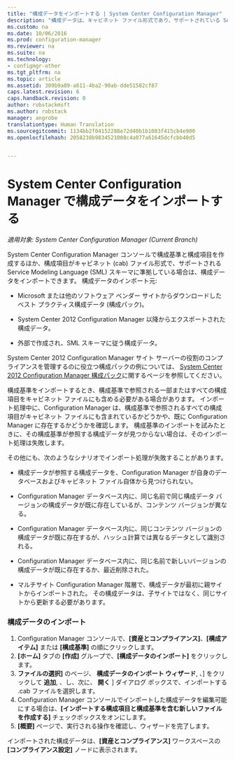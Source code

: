 ```yaml
---
title: "構成データをインポートする | System Center Configuration Manager"
description: "構成データは、キャビネット ファイル形式であり、サポートされている Service Modeling Language スキーマに準拠している場合にインポートできます。"
ms.custom: na
ms.date: 10/06/2016
ms.prod: configuration-manager
ms.reviewer: na
ms.suite: na
ms.technology:
- configmgr-other
ms.tgt_pltfrm: na
ms.topic: article
ms.assetid: 309b9a09-a611-4ba2-90ab-dde51582cf87
caps.latest.revision: 6
caps.handback.revision: 0
author: robstackmsft
ms.author: robstack
manager: angrobe
translationtype: Human Translation
ms.sourcegitcommit: 1134bb2f04152288e72d40b1b1083f415cb4e900
ms.openlocfilehash: 2058238b9834521008c4a077a61645dcfcbb40d5


---
```

# <a name="import-configuration-data-with-system-center-configuration-manager"></a>System Center Configuration Manager で構成データをインポートする

*適用対象: System Center Configuration Manager (Current Branch)*

System Center Configuration Manager コンソールで構成基準と構成項目を作成するほか、構成項目がキャビネット (cab) ファイル形式で、サポートされる Service Modeling Language (SML) スキーマに準拠している場合は、構成データをインポートできます。 構成データのインポート元:  

-   Microsoft または他のソフトウェア ベンダー サイトからダウンロードしたベスト プラクティス構成データ (構成パック)。  

-   System Center 2012 Configuration Manager 以降からエクスポートされた構成データ。  

-   外部で作成され、SML スキーマに従う構成データ。  

 System Center 2012 Configuration Manager サイト サーバーの役割のコンプライアンスを管理するのに役立つ構成パックの例については、 [System Center 2012 Configuration Manager 構成パック](http://www.microsoft.com/en-us/download/details.aspx?id=30710&WT.mc_id=rss_alldownloads_all)に関するページを参照してください。  

構成基準をインポートするとき、構成基準で参照される一部またはすべての構成項目をキャビネット ファイルにも含める必要がある場合があります。 インポート処理中に、Configuration Manager は、構成基準で参照されるすべての構成項目がキャビネット ファイルにも含まれているかどうかや、既に Configuration Manager に存在するかどうかを確認します。 構成基準のインポートを試みたときに、その構成基準が参照する構成データが見つからない場合は、そのインポート処理は失敗します。  

その他にも、次のようなシナリオでインポート処理が失敗することがあります。  

-   構成データが参照する構成データを、Configuration Manager が自身のデータベースおよびキャビネット ファイル自体から見つけられない。  

-   Configuration Manager データベース内に、同じ名前で同じ構成データ バージョンの構成データが既に存在しているが、コンテンツ バージョンが異なる。  

-   Configuration Manager データベース内に、同じコンテンツ バージョンの構成データが既に存在するが、ハッシュ計算では異なるデータとして識別される。  

-   Configuration Manager データベース内に、同じ名前で新しいバージョンの構成データが既に存在するか、最近削除された。  

-   マルチサイト Configuration Manager 階層で、構成データが最初に親サイトからインポートされた。 その構成データは、子サイトではなく、同じサイトから更新する必要があります。  

### <a name="import-configuration-data"></a>構成データのインポート  

1.  Configuration Manager コンソールで、**[資産とコンプライアンス]**、**[構成アイテム]** または **[構成基準]** の順にクリックします。
2.  **[ホーム]** タブの **[作成]** グループで、**[構成データのインポート]** をクリックします。  
3.  **ファイルの選択]** のページ、 **構成データのインポート ウィザード**, 、] をクリックして **追加**, 、し、次に、 **開く** ] ダイアログ ボックスで、インポートする .cab ファイルを選択します。  
4.  Configuration Manager コンソールでインポートした構成データを編集可能にする場合は、**[インポートする構成項目と構成基準を含む新しいファイルを作成する]** チェックボックスをオンにします。  
5.  **[概要]** ページで、実行される操作を確認し、ウィザードを完了します。  

インポートされた構成データは、**[資産とコンプライアンス]** ワークスペースの **[コンプライアンス設定]** ノードに表示されます。  



<!--HONumber=Nov16_HO1-->


